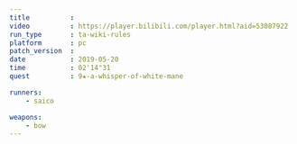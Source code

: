 ```yaml
---
title          :
video          : https://player.bilibili.com/player.html?aid=53087922
run_type       : ta-wiki-rules
platform       : pc
patch_version  : 
date           : 2019-05-20
time           : 02'14"31
quest          : 9★-a-whisper-of-white-mane

runners:
    - saico

weapons:
    - bow
---
```

